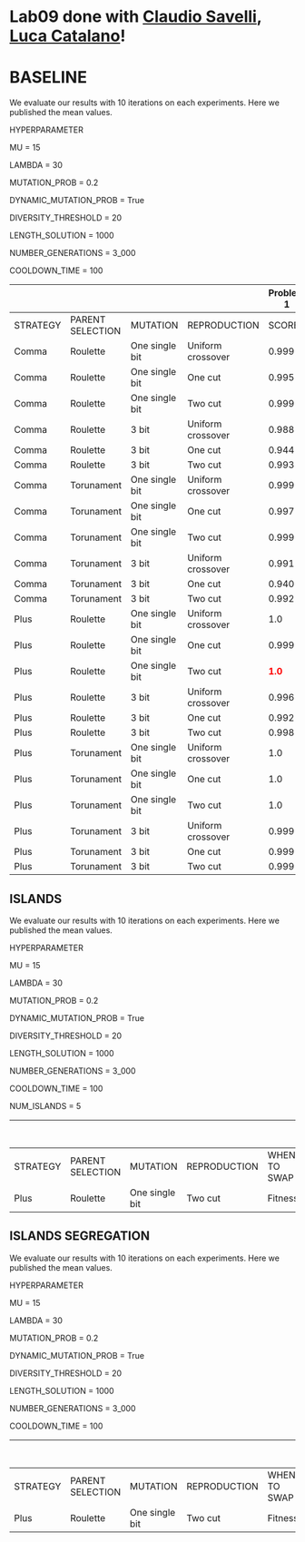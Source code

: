 # Lab09 done with [Claudio Savelli](https://github.com/ClaudioSavelli/computational-intelligence-PoliTO/tree/main/Laboratory%20Activities/Lab3), [Luca Catalano](https://github.com/LucaCatalano13/Computational-Intelligence/tree/main)!

# BASELINE

We evaluate our results with 10 iterations on each experiments. Here we published the mean values.

HYPERPARAMETER

MU = 15

LAMBDA = 30

MUTATION_PROB = 0.2

DYNAMIC_MUTATION_PROB = True

DIVERSITY_THRESHOLD = 20

LENGTH_SOLUTION = 1000

NUMBER_GENERATIONS = 3_000

COOLDOWN_TIME = 100

|          |                  |                 |                   | Problem 1 |         | Problem 2 |         | Problem 5 |         | Problem 10 |         |
|----------|------------------|---------------- |-------------------|-----------|---------|-----------|---------|-----------|---------|------------|---------|
| STRATEGY | PARENT SELECTION | MUTATION        | REPRODUCTION      | SCORE     | CALLS | SCORE     | CALLS | SCORE     | CALLS | SCORE      | CALLS |
| Comma    | Roulette         | One single bit  | Uniform crossover |0.999|14771|0.512|7038|0.361|9916|0.215|19588|       |         |
| Comma    | Roulette         | One single bit  | One cut           |0.995|18574|0.520|6849|0.341|13047|0.208|21881|       |         |
| Comma    | Roulette         | One single bit  | Two cut           |0.999|6480|0.788|9218|0.429|7454|0.324|5828|       |         |
| Comma    | Roulette         | 3 bit           | Uniform crossover |0.988|15770|0.518|9170|0.451|5024|0.358|7052|       |         |
| Comma    | Roulette         | 3 bit           | One cut           |0.944|18239|0.519|7003|0.456|6469|0.300|6696|         |
| Comma    | Roulette         | 3 bit           | Two cut           |0.993|8761|0.706|5984|0.467|6986|0.3413|7334|       |         |
| Comma    | Torunament       | One single bit  | Uniform crossover |0.999|15240|0.518|7505|0.282|3182|0.170|3320|       |         |
| Comma    | Torunament       | One single bit  | One cut           |0.997|22151|0.515|7271|<span style="color:green">**0.270**</span>|<span style="color:green">**3176**</span>|0.172|12037|       |         |
| Comma    | Torunament       | One single bit  | Two cut           |0.999|8698|0.729|7826|0.386|6092|0.324|7226|       |         |
| Comma    | Torunament       | 3 bit           | Uniform crossover |0.991|16358|0.493|8744|0.228|3236|<span style="color:green">**0.209**</span>|<span style="color:green">**3218**</span>|       |         |
| Comma    | Torunament       | 3 bit           | One cut           |0.940|18645|0.513|8052|0.276|3318|0.239|3665|       |         |
| Comma    | Torunament       | 3 bit           | Two cut           |0.992|10705|0.691|9746|0.375|5816|<span style="color:red">**0.371**</span>|<span style="color:red">**8486**</span>|       |         |
| Plus     | Roulette       | One single bit    | Uniform crossover |1.0|11372|<span style="color:green">**0.561**</span>|<span style="color:green">**3471**</span>|0.293|12338|0.208|18163|       |         |
| Plus     | Roulette       | One single bit  | One cut           |0.999|14080|0.529|5106|0.338|12670|0.188|22267|       |         |
| Plus     | Roulette       | One single bit  | Two cut           |<span style="color:red">**1.0**</span>|<span style="color:green">**5213**</span>|0.843|14273|0.411|15367|0.317|11821|       |         |
| Plus     | Roulette       | 3 bit           | Uniform crossover |0.996|16628|0.778|15241|<span style="color:red">**0.543**</span>|<span style="color:red">**65352**</span>|0.277|67285|       |         |
| Plus     | Roulette       | 3 bit           | One cut           |0.992|25869|0.572|5758|0.526|74580|0.291|68960|       |         |
| Plus     | Roulette       | 3 bit           | Two cut           |0.998|8952|0.768|13075|0.449|8303|0.305|4422|       |         |
| Plus     | Torunament         | One single bit  | Uniform crossover |1.0|13495|0.891|33415|0.423|15736|0.263|13852|       |         |
| Plus     | Torunament         | One single bit  | One cut           |1.0|18762|0.895|43254|0.266|19080|0.231|21508|       |         |
| Plus     | Torunament         | One single bit  | Two cut           |1.0|6260|<span style="color:red">**0.999**</span>|<span style="color:red">**23795**</span>|0.419|6450|0.302|6599|       |         |
| Plus     | Torunament         | 3 bit  | Uniform crossover |0.999|15831|0.799|32837|0.484|46579|0.309|51759|       |         |
| Plus     | Torunament         | 3 bit           | One cut           |0.999|30925|0.880|52846|0.533|83469|0.266|58839|       |         |
| Plus     | Torunament         | 3 bit           | Two cut           |0.999|10689|0.995|31199|0.391|7752|0.305|6406|       |         |


## ISLANDS

We evaluate our results with 10 iterations on each experiments. Here we published the mean values.

HYPERPARAMETER

MU = 15

LAMBDA = 30

MUTATION_PROB = 0.2

DYNAMIC_MUTATION_PROB = True

DIVERSITY_THRESHOLD = 20

LENGTH_SOLUTION = 1000

NUMBER_GENERATIONS = 3_000

COOLDOWN_TIME = 100

NUM_ISLANDS = 5

|          |                  |                 |                   ||| Problem 1 |         | Problem 2 |         | Problem 5 |         | Problem 10 |         |
|----------|------------------|---------------- |-------------------|-------|-------|-----------|---------|-----------|---------|-----------|---------|------------|---------|
| STRATEGY | PARENT SELECTION | MUTATION        | REPRODUCTION      |WHEN TO SWAP|MIGRATION| SCORE     | CALLS | SCORE     | CALLS | SCORE     | CALLS | SCORE      | CALLS |
| Plus    | Roulette         | One single bit  | Two cut            |Fitness |Fitness |0.753|112338|0.769|79672|0.4624|32396|0.357|43093|

## ISLANDS SEGREGATION

We evaluate our results with 10 iterations on each experiments. Here we published the mean values.

HYPERPARAMETER

MU = 15

LAMBDA = 30

MUTATION_PROB = 0.2

DYNAMIC_MUTATION_PROB = True

DIVERSITY_THRESHOLD = 20

LENGTH_SOLUTION = 1000

NUMBER_GENERATIONS = 3_000

COOLDOWN_TIME = 100

|          |                  |                 |                   ||| Problem 1 |         | Problem 2 |         | Problem 5 |         | Problem 10 |         |
|----------|------------------|---------------- |-------------------|-------|-------|-----------|---------|-----------|---------|-----------|---------|------------|---------|
| STRATEGY | PARENT SELECTION | MUTATION        | REPRODUCTION      |WHEN TO SWAP|MIGRATION| SCORE     | CALLS | SCORE     | CALLS | SCORE     | CALLS | SCORE      | CALLS |
| Plus    | Roulette         | One single bit  | Two cut            |Fitness |Fitness |<span style="color:red">**1.0**</span>|<span style="color:red">**22378**</span>|<span style="color:red">**0.999**</span>|<span style="color:red">**72020**</span>|<span style="color:red">**0.565**</span>|<span style="color:red">**51970**</span>|<span style="color:red">**0.443**</span>|<span style="color:red">**70072**</span>|